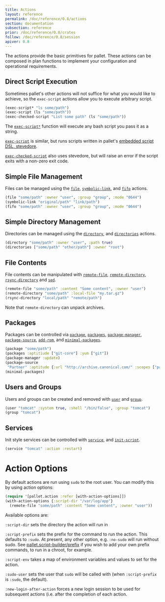 ```yaml
---
title: Actions
layout: reference
permalink: /doc/reference/0.8/actions
section: documentation
subsection: reference
prior: /doc/reference/0.8/crates
follow: /doc/reference/0.8/session
apiver: 0.8
---
```


The actions provide the basic primitives for pallet.  These actions can be
composed in plan functions to implement your configuration and operational
requirements.

## Direct Script Execution

Sometimes pallet's other actions will not suffice for what you would like to
achieve, so the
`exec-script`
actions allow you to execute arbitrary script.

``` clojure
(exec-script* "ls some/path")
(exec-script (ls "some/path"))
(exec-checked-script "List some path" (ls "some/path"))
```

The
[`exec-script*`](/pallet/api/0.8/pallet.actions.html#var-exec-script*)
function will execute any bash script you pass it as a string.

[`exec-script`](/pallet/api/0.8/pallet.actions.html#var-exec-script)
is similar, but runs scripts written in pallet's
[embedded script DSL, stevedore](/doc/reference/0.8/script).

[`exec-checked-script`](/pallet/api/0.8/pallet.actions.html#var-exec-checked-script)
also uses stevedore, but will raise an error if the script exits with a non-zero
exit code.

## Simple File Management

Files can be managed using the
[`file`](/pallet/api/0.8/pallet.actions.html#var-file),
[`symbolic-link`](/pallet/api/0.8/pallet.actions.html#var-symbolic-link), and
[`fifo`](/pallet/api/0.8/pallet.actions.html#var-fifo) actions.

``` clojure
(file "some/path" :owner "user", :group "group", :mode "0644")
(symbolic-link "original/path" "link/path")
(fifo "some/path" :owner "user", :group "group", :mode "0644")
```

## Simple Directory Management

Directories can be managed using the
[`directory`](/pallet/api/0.8/pallet.actions.html#var-directory), and
[`directories`](/pallet/api/0.8/pallet.actions.html#var-directories) actions.

``` clojure
(directory "some/path" :owner "user", :path true)
(directories ["some/path" "other/path"] :owner "root")
```

## File Contents

File contents can be manipulated with
[`remote-file`](/pallet/api/0.8/pallet.actions.html#var-remote-file),
[`remote-directory`](/pallet/api/0.8/pallet.actions.html#var-remote-directory),
[`rsync-directory`](/pallet/api/0.8/pallet.actions.html#var-rsync-directory) and
[`sed`](/pallet/api/0.8/pallet.actions.html#var-sed).

``` clojure
(remote-file "some/path" :content "Some content", :owner "user")
(remote-directory "some/path" :local-file "my.tar.gz")
(rsync-directory "local/path" "remote/path")
```

Note that `remote-directory` can unpack archives.

## Packages

Packages can be controlled via
[`package`](/pallet/api/0.8/pallet.actions.html#var-package),
[`packages`](/pallet/api/0.8/pallet.actions.html#var-packages),
[`package-manager`](/pallet/api/0.8/pallet.actions.html#var-package-manager),
[`package-source`](/pallet/api/0.8/pallet.actions.html#var-package-source),
[`add-rpm`](/pallet/api/0.8/pallet.actions.html#var-add-rpm), and
[`minimal-packages`](/pallet/api/0.8/pallet.actions.html#var-minimal-packages).

``` clojure
(package "some/path")
(packages :aptitiude ["git-core"] :yum ["git"])
(package-manager :update)
(package-source
 "Partner" :aptitude {:url "http://archive.canonical.com/" :scopes ["partner"]})
(minimal-packages)
```

## Users and Groups

Users and groups can be created and removed with
[`user`](/pallet/api/0.8/pallet.actions.html#var-user) and
[`group`](/pallet/api/0.8/pallet.actiona.html#var-group).

``` clojure
(user "tomcat" :system true, :shell "/bin/false", :group "tomcat")
(group "tomcat")
```

## Services

Init style services can be controlled with
[`service`](/pallet/api/0.8/pallet.actions.html#var-service), and
[`init-script`](/pallet/api/0.8/pallet.actions.html#var-init-script).

``` clojure
(service "tomcat" :action :restart)
```

# Action Options

By default actions are run using `sudo` to the root user.  You can modify this
by using action options:

``` clojure
(require '[pallet.action :refer [with-action-options]])
(with-action-options {:script-dir "/var/log/app"}
  (remote-file "some/path" :content "Some content", :owner "user"))
```

Available options are:

`:script-dir`
sets the directory the action will run in

`:script-prefix`
sets the prefix for the command to run the action.  This defaults to `:sudo`.
At present, any other option, e.g. `:no-sudo` will run without sudo.  See
[pallet.script-builder/prefix](/pallet/api/0.8/pallet.script-builder.html#var-prefix)
if you wish to add your own prefix commands, to run in a chroot, for example.

`:script-env`
takes a map of environment variables and values to set for the action.

`:sudo-user`
sets the user that `sudo` will be called with (when `:script-prefix` is `:sudo`,
the default).

`:new-login-after-action`
forces a new login session to be used for subsequent actions (i.e. after the
completion of each action.
